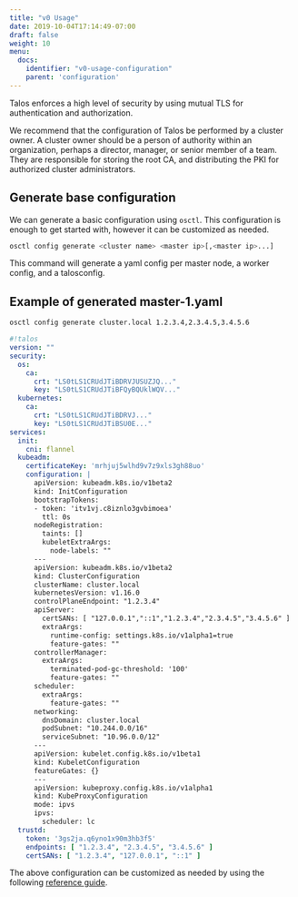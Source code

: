```yaml
---
title: "v0 Usage"
date: 2019-10-04T17:14:49-07:00
draft: false
weight: 10
menu:
  docs:
    identifier: "v0-usage-configuration"
    parent: 'configuration'
---
```


Talos enforces a high level of security by using mutual TLS for authentication and authorization.

We recommend that the configuration of Talos be performed by a cluster owner.
A cluster owner should be a person of authority within an organization, perhaps a director, manager, or senior member of a team.
They are responsible for storing the root CA, and distributing the PKI for authorized cluster administrators.

## Generate base configuration

We can generate a basic configuration using `osctl`.
This configuration is enough to get started with, however it can be customized as needed.

```bash
osctl config generate <cluster name> <master ip>[,<master ip>...]
```

This command will generate a yaml config per master node, a worker config, and a talosconfig.

## Example of generated master-1.yaml

```bash
osctl config generate cluster.local 1.2.3.4,2.3.4.5,3.4.5.6
```

```yaml
#!talos
version: ""
security:
  os:
    ca:
      crt: "LS0tLS1CRUdJTiBDRVJUSUZJQ..."
      key: "LS0tLS1CRUdJTiBFQyBQUklWQV..."
  kubernetes:
    ca:
      crt: "LS0tLS1CRUdJTiBDRVJ..."
      key: "LS0tLS1CRUdJTiBSU0E..."
services:
  init:
    cni: flannel
  kubeadm:
    certificateKey: 'mrhjuj5wlhd9v7z9xls3gh88uo'
    configuration: |
      apiVersion: kubeadm.k8s.io/v1beta2
      kind: InitConfiguration
      bootstrapTokens:
      - token: 'itv1vj.c8iznlo3gvbimoea'
        ttl: 0s
      nodeRegistration:
        taints: []
        kubeletExtraArgs:
          node-labels: ""
      ---
      apiVersion: kubeadm.k8s.io/v1beta2
      kind: ClusterConfiguration
      clusterName: cluster.local
      kubernetesVersion: v1.16.0
      controlPlaneEndpoint: "1.2.3.4"
      apiServer:
        certSANs: [ "127.0.0.1","::1","1.2.3.4","2.3.4.5","3.4.5.6" ]
        extraArgs:
          runtime-config: settings.k8s.io/v1alpha1=true
          feature-gates: ""
      controllerManager:
        extraArgs:
          terminated-pod-gc-threshold: '100'
          feature-gates: ""
      scheduler:
        extraArgs:
          feature-gates: ""
      networking:
        dnsDomain: cluster.local
        podSubnet: "10.244.0.0/16"
        serviceSubnet: "10.96.0.0/12"
      ---
      apiVersion: kubelet.config.k8s.io/v1beta1
      kind: KubeletConfiguration
      featureGates: {}
      ---
      apiVersion: kubeproxy.config.k8s.io/v1alpha1
      kind: KubeProxyConfiguration
      mode: ipvs
      ipvs:
        scheduler: lc
  trustd:
    token: '3gs2ja.q6yno1x90m3hb3f5'
    endpoints: [ "1.2.3.4", "2.3.4.5", "3.4.5.6" ]
    certSANs: [ "1.2.3.4", "127.0.0.1", "::1" ]
```

The above configuration can be customized as needed by using the following [reference guide](/docs/configuration/v0-reference/).
